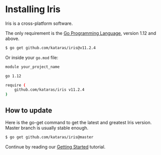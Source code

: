 # Installing Iris

Iris is a cross-platform software.

The only requirement is the [Go Programming Language](https://golang.org/dl/), version 1.12 and above.

```bash
$ go get github.com/kataras/iris@v11.2.4
```

Or inside your `go.mod` file:

```bash
module your_project_name

go 1.12

require (
    github.com/kataras/iris v11.2.4
)
```

## How to update

Here is the go-get command to get the latest and greatest Iris version. Master branch is usually stable enough.

```bash
$ go get github.com/kataras/iris@master
```

Continue by reading our [Getting Started](getting-started.md) tutorial.
